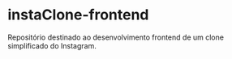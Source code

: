 # instaClone-frontend
Repositório destinado ao desenvolvimento frontend de um clone simplificado do Instagram.
